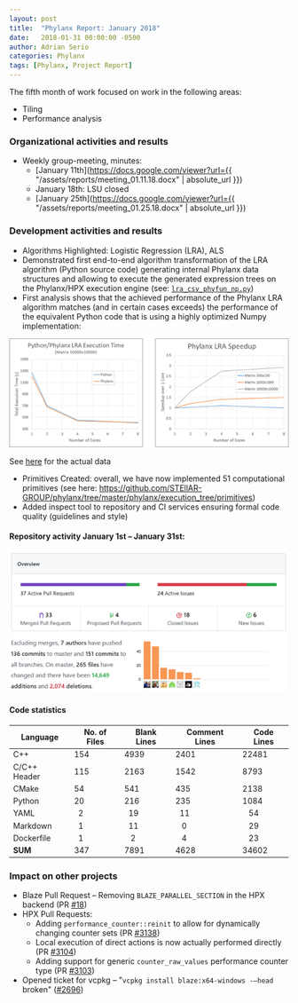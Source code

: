 ```yaml
---
layout: post
title:  "Phylanx Report: January 2018"
date:   2018-01-31 00:00:00 -0500
author: Adrian Serio
categories: Phylanx
tags: [Phylanx, Project Report]
---
```

The fifth month of work focused on work in the following areas:

* Tiling
* Performance analysis

### Organizational activities and results

* Weekly group-meeting, minutes:
    * [January 11th](https://docs.google.com/viewer?url={{ "/assets/reports/meeting_01.11.18.docx" | absolute_url }})
    * January 18th: LSU closed
    * [January 25th](https://docs.google.com/viewer?url={{ "/assets/reports/meeting_01.25.18.docx" | absolute_url }})

### Development activities and results

* Algorithms Highlighted: Logistic Regression (LRA), ALS
* Demonstrated first end-to-end algorithm transformation of the LRA algorithm (Python source code) generating internal Phylanx data structures and allowing to execute the generated expression trees on the Phylanx/HPX execution engine (see: [`lra_csv_phyfun_np.py`](https://github.com/STEllAR-GROUP/phylanx/blob/master/examples/algorithms/lra_csv_phyfun_np.py))
* First analysis shows that the achieved performance of the Phylanx LRA algorithm matches (and in certain cases exceeds) the performance of the equivalent Python code that is using a highly optimized Numpy implementation:

![scaling.png](/assets/scaling_01.31.18.png)


See [here](https://github.com/STEllAR-GROUP/phylanx_data/tree/master/Python_vs_Phylanx/25JAN18) for the actual data

* Primitives Created: overall, we have now implemented 51 computational primitives (see here: <https://github.com/STEllAR-GROUP/phylanx/tree/master/phylanx/execution_tree/primitives>)
* Added inspect tool to repository and CI services ensuring formal code quality (guidelines and style)

#### Repository activity January 1st – January 31st:

![stats.png](/assets/stats_01.31.18.png)

#### Code statistics

Language      | No. of Files |  Blank Lines |   Comment Lines |  Code Lines
--------------|--------------|--------------|-----------------|-------------
 C++          |     154      |    4939      |        2401     |     22481
 C/C++ Header |     115      |    2163      |        1542     |      8793
 CMake        |      54      |     541      |         435     |      2138
 Python       |      20      |     216      |         235     |      1084
 YAML         |       2      |      19      |          11     |        54
 Markdown     |       1      |      11      |           0     |        29
 Dockerfile   |       1      |       2      |           4     |        23
**SUM**       |     347      |    7891      |        4628     |     34602

### Impact on other projects

* Blaze Pull Request – Removing `BLAZE_PARALLEL_SECTION` in the HPX
  backend (PR
  [\#18](https://bitbucket.org/blaze-lib/blaze/pull-requests/18/removing-blaze_parallel_section-in-the-hpx))
* HPX Pull Requests:
    * Adding `performance_counter::reinit` to allow for dynamically changing counter sets (PR [\#3138](https://github.com/STEllAR-GROUP/hpx/pull/3118))
    * Local execution of direct actions is now actually performed directly (PR [\#3104](https://github.com/STEllAR-GROUP/hpx/pull/3104))
    * Adding support for generic `counter_raw_values` performance counter type (PR [\#3103](https://github.com/STEllAR-GROUP/hpx/pull/3103))
* Opened ticket for vcpkg – "`vcpkg install blaze:x64-windows -–head` broken" ([\#2696](https://github.com/Microsoft/vcpkg/issues/2696))

